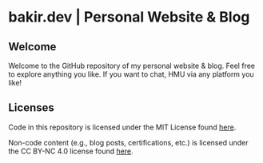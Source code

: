 # bakir.dev | Personal Website & Blog

## Welcome

Welcome to the GitHub repository of my personal website & blog. Feel free to explore anything you like. If you want to chat, HMU via any platform you like!

## Licenses

Code in this repository is licensed under the MIT License found [here](https://github.com/BakirGracic/bakir-dev/blob/main/LICENSE.md).

Non-code content (e.g., blog posts, certifications, etc.) is licensed under the CC BY-NC 4.0 license found
[here](https://github.com/BakirGracic/bakir-dev/blob/main/LICENSE_CONTENT.md).
